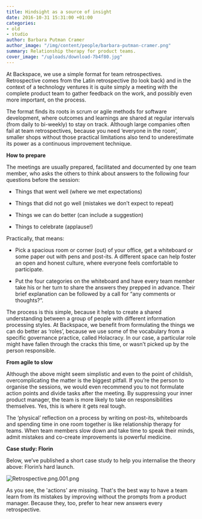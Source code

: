 ```yaml
---
title: Hindsight as a source of insight
date: 2016-10-31 15:31:00 +01:00
categories:
- old
- studio
author: Barbara Putman Cramer
author_image: "/img/content/people/barbara-putman-cramer.png"
summary: Relationship therapy for product teams.
cover_image: "/uploads/download-7b4f80.jpg"
---
```


At Backspace, we use a simple format for team retrospectives. Retrospective comes from the Latin retrospective (to look back) and in the context of a technology ventures it is quite simply a meeting with the complete product team to gather feedback on the work, and possibly even more important, on the process.

The format finds its roots in scrum or agile methods for software development, where outcomes and learnings are shared at regular intervals (from daily to bi-weekly) to stay on track. Although large companies often fail at team retrospectives, because you need ‘everyone in the room’, smaller shops without those practical limitations also tend to underestimate its power as a continuous improvement technique.

**How to prepare**

The meetings are usually prepared, facilitated and documented by one team member, who asks the others to think about answers to the following four questions before the session:

* Things that went well (where we met expectations)

* Things that did not go well (mistakes we don’t expect to repeat)

* Things we can do better (can include a suggestion)

* Things to celebrate (applause!)

Practically, that means:

* Pick a spacious room or corner (out) of your office, get a whiteboard or some paper out with pens and post-its. A different space can help foster an open and honest culture, where everyone feels comfortable to participate.


* Put the four categories on the whiteboard and have every team member take his or her turn to share the answers they prepped in advance. Their brief explanation can be followed by a call for “any comments or thoughts?”.

The process is this simple, because it helps to create a shared understanding between a group of people with different information processing styles. At Backspace, we benefit from formulating the things we can do better as ‘roles’, because we use some of the vocabulary from a specific governance practice, called Holacracy. In our case, a particular role might have fallen through the cracks this time, or wasn’t picked up by the person responsible.

**From agile to slow**

Although the above might seem simplistic and even to the point of childish, overcomplicating the matter is the biggest pitfall. If you’re the person to organise the sessions, we would even recommend you to not formulate action points and divide tasks after the meeting. By suppressing your inner product manager, the team is more likely to take on responsibilities themselves. Yes, this is where it gets real tough.

The ‘physical’ reflection on a process by writing on post-its, whiteboards and spending time in one room together is like relationship therapy for teams. When team members slow down and take time to speak their minds, admit mistakes and co-create improvements is powerful medicine.

**Case study: Florin**

Below, we’ve published a short case study to help you internalise the theory above: Florin’s hard launch.

![Retrospective.png.001.png](/uploads/Retrospective.png.001.png)

As you see, the 'actions' are missing. That's the best way to have a team learn from its mistakes by improving without the prompts from a product manager. Because they, too, prefer to hear new answers every retrospective.